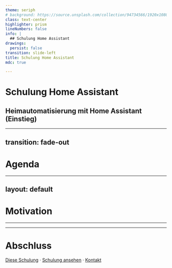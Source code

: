 ```yaml
---
theme: seriph
# background: https://source.unsplash.com/collection/94734566/1920x1080
class: text-center
highlighter: prism
lineNumbers: false
info: |
  ## Schulung Home Assistant
drawings:
  persist: false
transition: slide-left
title: Schulung Home Assistant
mdc: true

---
```


# Schulung Home Assistant

## Heimautomatisierung mit Home Assistant (Einstieg)


---
transition: fade-out
---

# Agenda



---
layout: default
---

# Motivation



---


---

# Abschluss

[Diese Schulung](https://github.com/derphilipp/schulung_homeassistnat) · [Schulung ansehen](https://derphilipp.github.io/schulung_homeassistant) · [Kontakt](https://philipp-weissmann.de)
